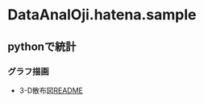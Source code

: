 # DataAnalOji.hatena.sample

## pythonで統計

### グラフ描画
- 3-D散布図[README](/python_samples/blog_plot_3-D_scatter_graph.ipynb)
